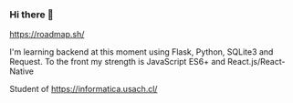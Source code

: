 ### Hi there 👋

https://roadmap.sh/ 

I'm learning backend at this moment using Flask, Python, SQLite3 and Request.
To the front my strength is JavaScript ES6+ and React.js/React-Native



Student of https://informatica.usach.cl/
